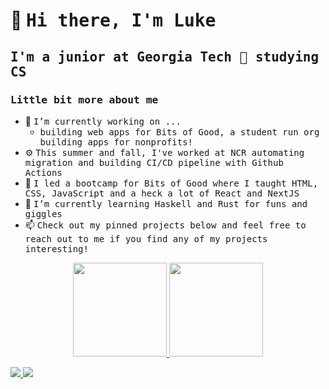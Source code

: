 # 👋 <samp> Hi there, I'm Luke </samp>

<!--
Thanks to @therealsharath for such awesome template
**therealsharath/therealsharath** is a ✨ _special_ ✨ repository because its `README.md` (this file) appears on your GitHub profile.

Here are some ideas to get you started:

- 🔭 I’m currently working on ...
- 🌱 I’m currently learning ...
- 👯 I’m looking to collaborate on ...
- 🤔 I’m looking for help with ...
- 💬 Ask me about ...
- 📫 How to reach me: ...
- 😄 Pronouns: ...
- ⚡ Fun fact: ...
-->
## <samp> I'm a junior at Georgia Tech 🐝 studying CS </samp>
### <samp> Little bit more about me </samp>
- 🔭 <samp>I’m currently working on ... </samp>
    - <samp> building web apps for Bits of Good, a student run org building apps for nonprofits! </samp>
- ⚙️ <samp> This summer and fall, I've worked at NCR automating migration and building CI/CD pipeline with Github Actions</samp>
- 🏫 <samp> I led a bootcamp for Bits of Good where I taught HTML, CSS, JavaScript and a heck a lot of React and NextJS</samp>
- 🌱 <samp> I’m currently learning Haskell and Rust for funs and giggles </samp>
- 📫 <samp> Check out my pinned projects below and feel free to reach out to me if you find any of my projects interesting! </samp>

<p align="center">
    <a href="https://github.com/therealsharath" target="_blank">
        <img height="150em" src="https://github-readme-stats-eight-theta.vercel.app/api?username=luke9kim8&show_icons=true&theme=great-gatsby&include_all_commits=true&count_private=true" />
        <img height="150em" src="https://github-readme-stats-eight-theta.vercel.app/api/top-langs/?username=luke9kim8&layout=compact&langs_count=8&theme=great-gatsby"/>
    </a>
</p>

<a href="https://www.linkedin.com/in/luke-wooseok-kim/"> <img src="https://img.shields.io/badge/-luke--wooseok--kim-0A66C2?logo=linkedin&style=flat-square"/> </a>
<a href="mailto: luke9kim8@gmail.com"> <img src="https://img.shields.io/badge/luke9kim8-D14836?&logo=gmail&logoColor=white&style=flat-square"/> </a>

